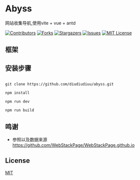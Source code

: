 # Abyss

网站收集导航,使用vite + vue + antd

<!-- PROJECT SHIELDS -->

[![Contributors][contributors-shield]][contributors-url]
[![Forks][forks-shield]][forks-url]
[![Stargazers][stars-shield]][stars-url]
[![Issues][issues-shield]][issues-url]
[![MIT License][license-shield]][license-url]

<!-- PROJECT LOGO -->

## 框架

## 安装步骤

```

git clone https://github.com/diudiudiuu/abyss.git

npm install

npm run dev

npm run build
```

## 鸣谢

- 参照以及数据来源
<https://github.com/WebStackPage/WebStackPage.github.io>

## License

[MIT](https://github.com/lin-xin/diudiudiuu/abyss/master/LICENSE)

<!-- links -->
[contributors-shield]: https://img.shields.io/github/contributors/diudiudiuu/abyss.svg?style=flat-square
[contributors-url]: https://github.com/diudiudiuu/abyss/graphs/contributors
[forks-shield]: https://img.shields.io/github/forks/diudiudiuu/abyss.svg?style=flat-square
[forks-url]: https://github.com/diudiudiuu/abyss/network/members
[stars-shield]: https://img.shields.io/github/stars/diudiudiuu/abyss.svg?style=flat-square
[stars-url]: https://github.com/diudiudiuu/abyss/stargazers
[issues-shield]: https://img.shields.io/github/issues/diudiudiuu/abyss.svg?style=flat-square
[issues-url]: https://img.shields.io/github/issues/diudiudiuu/abyss.svg
[license-shield]: https://img.shields.io/github/license/diudiudiuu/abyss.svg?style=flat-square
[license-url]: https://github.com/diudiudiuu/abyss/blob/master/LICENSE
